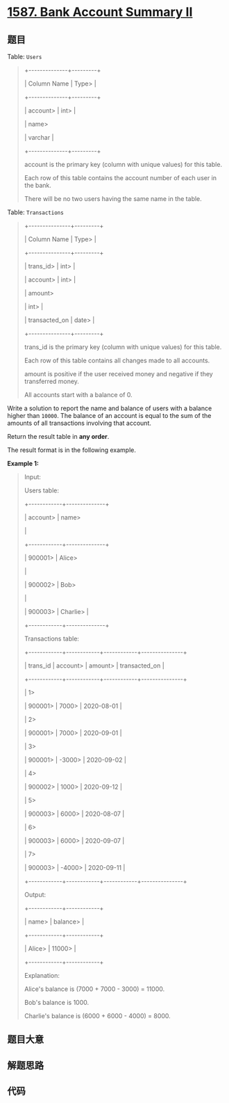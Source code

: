 # [1587. Bank Account Summary II](https://leetcode.com/problems/bank-account-summary-ii/)

## 题目

Table: `Users`

> 
> 
> 
> 
> 
> +--------------+---------+
> 
> | Column Name  | Type> 
> |
> 
> +--------------+---------+
> 
> | account> 
>   | int> 
>  |
> 
> | name> 
> > 
>  | varchar |
> 
> +--------------+---------+
> 
> account is the primary key (column with unique values) for this table.
> 
> Each row of this table contains the account number of each user in the bank.
> 
> There will be no two users having the same name in the table.
> 
> 



Table: `Transactions`

> 
> 
> 
> 
> 
> +---------------+---------+
> 
> | Column Name   | Type> 
> |
> 
> +---------------+---------+
> 
> | trans_id> 
>   | int> 
>  |
> 
> | account> 
>    | int> 
>  |
> 
> | amount> 
> > 
> | int> 
>  |
> 
> | transacted_on | date> 
> |
> 
> +---------------+---------+
> 
> trans_id is the primary key (column with unique values) for this table.
> 
> Each row of this table contains all changes made to all accounts.
> 
> amount is positive if the user received money and negative if they transferred money.
> 
> All accounts start with a balance of 0.
> 
> 



Write a solution to report the name and balance of users with a balance higher
than `10000`. The balance of an account is equal to the sum of the amounts of
all transactions involving that account.

Return the result table in **any order**.

The result format is in the following example.



**Example 1:**

> Input: 
> 
> Users table:
> 
> +------------+--------------+
> 
> | account> 
> | name> 
> > 
>  |
> 
> +------------+--------------+
> 
> | 900001> 
>  | Alice> 
> > 
> |
> 
> | 900002> 
>  | Bob> 
> > 
>   |
> 
> | 900003> 
>  | Charlie> 
>   |
> 
> +------------+--------------+
> 
> Transactions table:
> 
> +------------+------------+------------+---------------+
> 
> | trans_id   | account> 
> | amount> 
>  | transacted_on |
> 
> +------------+------------+------------+---------------+
> 
> | 1> 
> > 
>   | 900001> 
>  | 7000> 
>    |  2020-08-01   |
> 
> | 2> 
> > 
>   | 900001> 
>  | 7000> 
>    |  2020-09-01   |
> 
> | 3> 
> > 
>   | 900001> 
>  | -3000> 
>   |  2020-09-02   |
> 
> | 4> 
> > 
>   | 900002> 
>  | 1000> 
>    |  2020-09-12   |
> 
> | 5> 
> > 
>   | 900003> 
>  | 6000> 
>    |  2020-08-07   |
> 
> | 6> 
> > 
>   | 900003> 
>  | 6000> 
>    |  2020-09-07   |
> 
> | 7> 
> > 
>   | 900003> 
>  | -4000> 
>   |  2020-09-11   |
> 
> +------------+------------+------------+---------------+
> 
> Output: 
> 
> +------------+------------+
> 
> | name> 
>    | balance> 
> |
> 
> +------------+------------+
> 
> | Alice> 
>   | 11000> 
>   |
> 
> +------------+------------+
> 
> Explanation: 
> 
> Alice's balance is (7000 + 7000 - 3000) = 11000.
> 
> Bob's balance is 1000.
> 
> Charlie's balance is (6000 + 6000 - 4000) = 8000.
> 
> 


## 题目大意

## 解题思路

## 代码

```javascript

```


